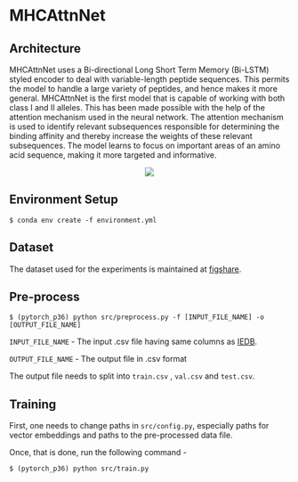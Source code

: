 # MHCAttnNet

## Architecture
MHCAttnNet uses a Bi-directional Long Short Term Memory (Bi-LSTM) styled encoder to deal with variable-length peptide sequences. This permits the model to handle a large variety of peptides, and hence makes it more general. MHCAttnNet is the first model that is capable of working with both class I and II alleles. This has been made possible with the help of the attention mechanism used in the neural network. The attention mechanism is used to identify relevant subsequences responsible for determining the binding affinity and thereby increase the weights of these relevant subsequences. The model learns to focus on important areas of an amino acid sequence, making it more targeted and informative. 

<p align="center">
  <img src="https://github.com/gopuvenkat/MHCAttnNet/blob/master/Architecture.png" />
</p>

## Environment Setup

```
$ conda env create -f environment.yml
```

## Dataset
The dataset used for the experiments is maintained at [figshare](https://figshare.com/articles/dataset_zip/11770902).

## Pre-process
```
$ (pytorch_p36) python src/preprocess.py -f [INPUT_FILE_NAME] -o [OUTPUT_FILE_NAME]
```

`INPUT_FILE_NAME` - The input .csv file having same columns as [IEDB](https://www.iedb.org/).

`OUTPUT_FILE_NAME` - The output file in .csv format

The output file needs to split into `train.csv` , `val.csv` and `test.csv`.

## Training
First, one needs to change paths in `src/config.py`, especially paths for vector embeddings and paths to the pre-processed data file.

Once, that is done, run the following command - 

```
$ (pytorch_p36) python src/train.py
```
